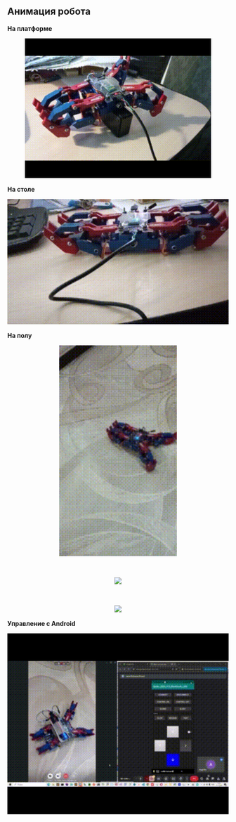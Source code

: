 ## Анимация робота

**На платформе**
<figure>
   <p align="center">
      <img src="https://github.com/dr-number/Spider2024_410_bluethooth_LKM/blob/main/for_read_me/gifs/1_in_platform.gif" width="704">
   </p>
</figure>

**На столе**
<p align="center">
   <img src="https://github.com/dr-number/Spider2024_410_bluethooth_LKM/blob/main/for_read_me/gifs/2_in_table.gif" width="704">
</p>

**На полу**
<p align="center">
   <img src="https://github.com/dr-number/Spider2024_410_bluethooth_LKM/blob/main/for_read_me/gifs/3_in_ground_1.gif" width="268">
</p>
</br>
<p align="center">
   <img src="https://github.com/dr-number/Spider2024_410_bluethooth_LKM/blob/main/for_read_me/gifs/4_in_ground_2.gif" width="552">
</p>
</br>
<p align="center">
   <img src="https://github.com/dr-number/Spider2024_410_bluethooth_LKM/blob/main/for_read_me/gifs/5_in_ground_3.gif" width="552">
</p>

**Управление с Android**
<p align="center">
   <img src="https://github.com/dr-number/Spider2024_410_bluethooth_LKM/blob/main/for_read_me/gifs/6_robot_and_pult.gif" width="552">
</p>


